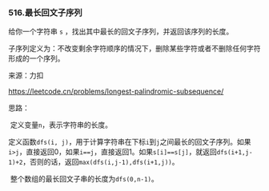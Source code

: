 ### 516.最长回文子序列

给你一个字符串 `s` ，找出其中最长的回文子序列，并返回该序列的长度。

子序列定义为：不改变剩余字符顺序的情况下，删除某些字符或者不删除任何字符形成的一个序列。

来源：力扣

https://leetcode.cn/problems/longest-palindromic-subsequence/



思路：

​		定义变量`n`，表示字符串的长度。

​		定义函数`dfs(i, j)`，用于计算字符串在下标`i`到`j`之间最长的回文子序列。如果`i>j`，直接返回0，如果`i==j`，直接返回1。如果`s[i]==s[j]`，就返回`dfs(i+1,j-1)+2`，否则的话，返回`max(dfs(i,j-1),dfs(i+1,j))`。

​		整个数组的最长回文子串的长度为`dfs(0,n-1)`。